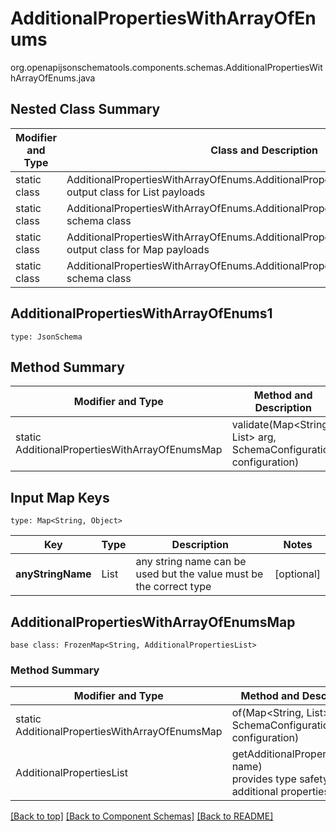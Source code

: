 # AdditionalPropertiesWithArrayOfEnums
org.openapijsonschematools.components.schemas.AdditionalPropertiesWithArrayOfEnums.java

## Nested Class Summary
| Modifier and Type | Class and Description |
| ----------------- | ---------------------- |
| static class | AdditionalPropertiesWithArrayOfEnums.AdditionalPropertiesList<br> output class for List payloads |
| static class | AdditionalPropertiesWithArrayOfEnums.AdditionalProperties<br> schema class |
| static class | AdditionalPropertiesWithArrayOfEnums.AdditionalPropertiesWithArrayOfEnumsMap<br> output class for Map payloads |
| static class | AdditionalPropertiesWithArrayOfEnums.AdditionalPropertiesWithArrayOfEnums1<br> schema class |

## AdditionalPropertiesWithArrayOfEnums1
```
type: JsonSchema
```

## Method Summary
| Modifier and Type | Method and Description |
| ----------------- | ---------------------- |
| static AdditionalPropertiesWithArrayOfEnumsMap | validate(Map<String, List<String>> arg, SchemaConfiguration configuration) |

## Input Map Keys
```
type: Map<String, Object>
```
Key | Type |  Description | Notes
------------ | ------------- | ------------- | -------------
**anyStringName** | List<String> | any string name can be used but the value must be the correct type | [optional]

## AdditionalPropertiesWithArrayOfEnumsMap
```
base class: FrozenMap<String, AdditionalPropertiesList>
```

### Method Summary
| Modifier and Type | Method and Description |
| ----------------- | ---------------------- |
| static AdditionalPropertiesWithArrayOfEnumsMap | of(Map<String, List<String>> arg, SchemaConfiguration configuration) |
| AdditionalPropertiesList | getAdditionalProperty(String name)<br>provides type safety for additional properties |


[[Back to top]](#top) [[Back to Component Schemas]](../../../README.md#Component-Schemas) [[Back to README]](../../../README.md)
